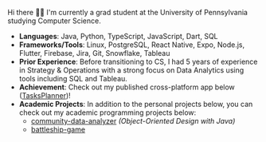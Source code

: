 Hi there 👋🏼 I'm currently a grad student at the University of Pennsylvania studying Computer Science.
- **Languages**: Java, Python, TypeScript, JavaScript, Dart, SQL
- **Frameworks/Tools**: Linux, PostgreSQL, React Native, Expo, Node.js, Flutter, Firebase, Jira, Git, Snowflake, Tableau
- **Prior Experience**: Before transitioning to CS, I had 5 years of experience in Strategy & Operations with a strong focus on Data Analytics using tools including SQL and Tableau.
- **Achievement**: Check out my published cross-platform app below ([TasksPlanner](https://github.com/sylviezhang37/TasksPlanner-App))! 
- **Academic Projects**: In addition to the personal projects below, you can check out my academic programming projects below:
  - [community-data-analyzer](https://gitfront.io/r/sylviezhang/R2eXHNqqBQ4T/community-data-analyzer/) _(Object-Oriented Design with Java)_
  - [battleship-game](https://gitfront.io/r/sylviezhang/EEE2dSLnEia6/battleship-game/) 
